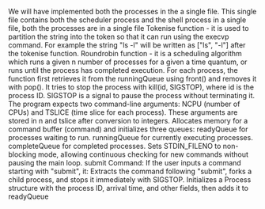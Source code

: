 We will have implemented both the processes in the a single file. This single file contains both the scheduler process and the shell process in a single file, both the processes are in a single file
Tokenise function - it is used to partition the string into the token so that it can run using the execvp command. For example the string "ls -l" will be written as ["ls", "-l"] after the tokenise function.
Roundrobin function - it is a scheduling algorithm which runs a given n number of processes for a given a time quantum, or runs until the process has completed execution.
For each process, the function first retrieves it from the runningQueue using front() and removes it with pop(). It tries to stop the process with kill(id, SIGSTOP), where id is the process ID. SIGSTOP is a signal to pause the process without terminating it.
The program expects two command-line arguments: NCPU (number of CPUs) and TSLICE (time slice for each process). These arguments are stored in n and tslice after conversion to integers.
Allocates memory for a command buffer (command) and initializes three queues:
readyQueue for processes waiting to run.
runningQueue for currently executing processes.
completeQueue for completed processes.
Sets STDIN_FILENO to non-blocking mode, allowing continuous checking for new commands without pausing the main loop.
submit Command: If the user inputs a command starting with "submit", it:
Extracts the command following "submit", forks a child process, and stops it immediately with SIGSTOP.
Initializes a Process structure with the process ID, arrival time, and other fields, then adds it to readyQueue
